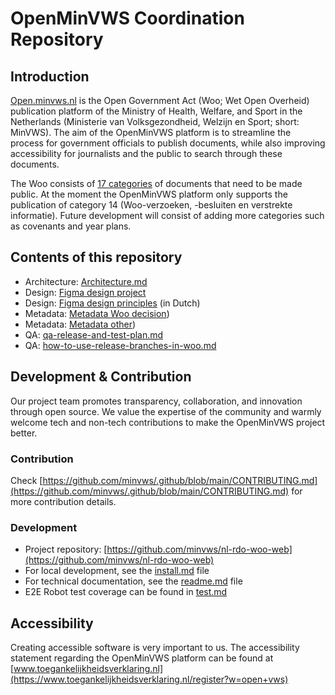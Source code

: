 # OpenMinVWS Coordination Repository

## Introduction

[Open.minvws.nl](https://open.minvws.nl) is the Open Government Act (Woo; Wet Open Overheid) publication platform of the Ministry of Health, Welfare, and Sport in the Netherlands (Ministerie van Volksgezondheid, Welzijn en Sport; short: MinVWS).
The aim of the OpenMinVWS platform is to streamline the process for government officials to publish documents, while also improving accessibility for journalists and the public to search through these documents.

The Woo consists of [17 categories](https://open.overheid.nl/documenten/fd3aaf98-ad83-4a15-a526-b0511f283bad/file) of
documents that need to be made public. At the moment the OpenMinVWS platform only supports the publication of category
14 (Woo-verzoeken, -besluiten en verstrekte informatie). Future development will consist of adding more categories such as covenants and year plans.

## Contents of this repository

- Architecture: [Architecture.md](Architecture.md)
- Design: [Figma design project](https://www.figma.com/file/c28asdY553wHEMJq77xgHm/Ontwerp-MVP-(publieke-versie)?type=design&node-id=0-1&mode=design)
- Design: [Figma design principles](https://www.figma.com/file/c28asdY553wHEMJq77xgHm/Ontwerp-MVP-(publieke-versie)?type=design&node-id=164-1564&mode=design) (in Dutch)
- Metadata: [Metadata Woo decision](Metadata-requirements/category-14-woo-decision.md))
- Metadata: [Metadata other](Metadata-requirements/All-other-categories.md))
- QA: [qa-release-and-test-plan.md](qa-release-and-test-plan.md)
- QA: [how-to-use-release-branches-in-woo.md](how-to-use-release-branches-in-woo.md)

## Development & Contribution

Our project team promotes transparency, collaboration, and innovation through open source. We value the expertise of the
community and warmly welcome tech and non-tech contributions to make the OpenMinVWS project better.

### Contribution

Check [https://github.com/minvws/.github/blob/main/CONTRIBUTING.md](https://github.com/minvws/.github/blob/main/CONTRIBUTING.md) for more contribution details.

### Development

- Project repository: [https://github.com/minvws/nl-rdo-woo-web](https://github.com/minvws/nl-rdo-woo-web)
- For local development, see the [install.md](https://github.com/minvws/nl-rdo-woo-web/blob/main/docs/technische-documentatie/install.md) file
- For technical documentation, see the [readme.md](https://github.com/minvws/nl-rdo-woo-web/) file
- E2E Robot test coverage can be found in [test.md](https://github.com/minvws/nl-rdo-woo-web/blob/main/docs/technische-documentatie/test.md)

## Accessibility

Creating accessible software is very important to us. The accessibility statement regarding the OpenMinVWS platform can be found at [www.toegankelijkheidsverklaring.nl](https://www.toegankelijkheidsverklaring.nl/register?w=open+vws)
